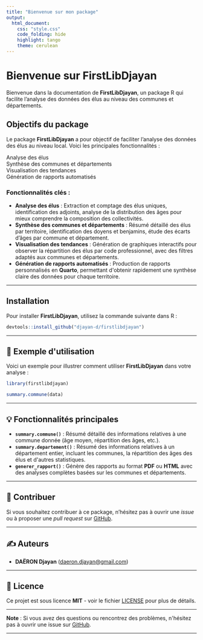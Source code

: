 ```yaml
---
title: "Bienvenue sur mon package"
output:
  html_document:
    css: "style.css"
    code_folding: hide
    highlight: tango
    theme: cerulean
---
```


# Bienvenue sur **FirstLibDjayan**

Bienvenue dans la documentation de **FirstLibDjayan**, un package R qui facilite l’analyse des données des élus au niveau des communes et départements.



## Objectifs du package

Le package **FirstLibDjayan** a pour objectif de faciliter l’analyse des données des élus au niveau local. Voici les principales fonctionnalités :

<div class="bubble">Analyse des élus</div> 
<div class="bubble">Synthèse des communes et départements</div> 
<div class="bubble">Visualisation des tendances</div> 
<div class="bubble">Génération de rapports automatisés</div>

### Fonctionnalités clés :

- **Analyse des élus** : Extraction et comptage des élus uniques, identification des adjoints, analyse de la distribution des âges pour mieux comprendre la composition des collectivités.
- **Synthèse des communes et départements** : Résumé détaillé des élus par territoire, identification des doyens et benjamins, étude des écarts d’âges par commune et département.
- **Visualisation des tendances** : Génération de graphiques interactifs pour observer la répartition des élus par code professionnel, avec des filtres adaptés aux communes et départements.
- **Génération de rapports automatisés** : Production de rapports personnalisés en **Quarto**, permettant d'obtenir rapidement une synthèse claire des données pour chaque territoire.

---

## Installation

Pour installer **FirstLibDjayan**, utilisez la commande suivante dans R :

```r
devtools::install_github("djayan-d/firstlibdjayan")
```

---

## 📖 Exemple d'utilisation

Voici un exemple pour illustrer comment utiliser **FirstLibDjayan** dans votre analyse :

```r
library(firstlibdjayan)

summary.commune(data)  
```

---

## 💡 Fonctionnalités principales

- **`summary.commune()`** : Résumé détaillé des informations relatives à une commune donnée (âge moyen, répartition des âges, etc.).
- **`summary.departement()`** : Résumé des informations relatives à un département entier, incluant les communes, la répartition des âges des élus et d'autres statistiques.
- **`generer_rapport()`** : Génère des rapports au format **PDF** ou **HTML** avec des analyses complètes basées sur les communes et départements.

---

## 👥 Contribuer

Si vous souhaitez contribuer à ce package, n’hésitez pas à ouvrir une *issue* ou à proposer une *pull request* sur [GitHub](https://github.com/djayan-d/firstlibdjayan).

---

## ✍️ Auteurs

- **DAËRON Djayan** (daeron.djayan@gmail.com)

---

## 📄 Licence

Ce projet est sous licence **MIT** - voir le fichier [LICENSE](LICENSE-text.html) pour plus de détails.

---

**Note** : Si vous avez des questions ou rencontrez des problèmes, n'hésitez pas à ouvrir une issue sur [GitHub](https://github.com/djayan-d/firstlibdjayan).

---

